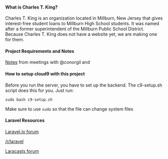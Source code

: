 #### What is Charles T. King?
Charles T. King is an organization located in Millburn, New Jersey that gives interest-free student loans to Millburn High School students. It was named after a former superintendent of the Millburn Public School District. Because Charles T. King does not have a website yet, we are making one for them.

#### Project Requirements and Notes
[Notes](https://drive.google.com/open?id=0BxEuMs2jIxWfV0VNQ1ZzZFJpUkU&authuser=0) from meetings with @conorgil and 

#### How to setup cloud9 with this project
Before you run the server, you have to set up the backend. The c9-setup.sh script does this for you. Just run:
```shell
sudo bash c9-setup.sh
```
Make sure to use ```sudo``` so that the file can change system files

#### Laravel Resources
[Laravel.io forum](http://laravel.io)

[/r/laravel](http://reddit.com/r/laravel)

[Laracasts forum](https://laracasts.com/discuss)
